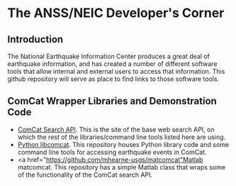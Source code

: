 The ANSS/NEIC Developer's Corner
=========
Introduction
------------
The National Earthquake Information Center produces a great deal of earthquake information, and
has created a number of different software tools that allow internal and external users to access that 
information.  This github repository will serve as place to find links to those software tools.

ComCat Wrapper Libraries and Demonstration Code
-----------------------------------------------
* <a href="http://comcat.cr.usgs.gov/fdsnws/event/1/">ComCat Search API</a>. This is the site of the base web search API, on which the rest of the libraries/command line tools listed here are using.
* <a href="https://github.com/mhearne-usgs/libcomcat">Python libcomcat</a>.  This repository houses Python library code and some command line tools for accessing earthquake events in ComCat.
* <a href="https://github.com/mhearne-usgs/matcomcat"Matlab matcomcat</a>.  This repository has a simple Matlab class that wraps some of the functionality of the ComCat search API.
